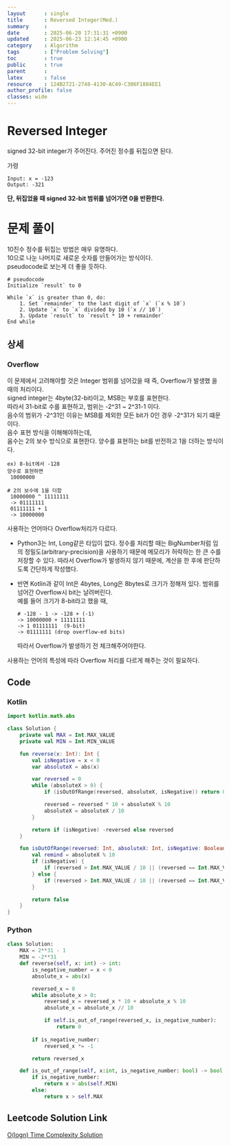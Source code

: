 ```yaml
---
layout      : single
title       : Reversed Integer(Med.)
summary     : 
date        : 2025-06-20 17:31:31 +0900
updated     : 2025-06-23 12:14:45 +0900
category    : Algorithm
tags        : ["Problem Solving"]
toc         : true
public      : true
parent      : 
latex       : false
resource    : 124B2721-2748-4130-AC49-C306F1884EE1
author_profile: false
classes: wide
---
```



# Reversed Integer
signed 32-bit integer가 주어진다. 
주어진 정수를 뒤집으면 된다.


가령
```
Input: x = -123
Output: -321
```

**단, 뒤집었을 때 signed 32-bit 범위를 넘어가면 0을 반환한다.**


# 문제 풀이
10진수 정수를 뒤집는 방법은 매우 유명하다.  
10으로 나눈 나머지로 새로운 숫자를 만들어가는 방식이다.  
pseudocode로 보는게 더 좋을 듯하다.  
```
# pseudocode
Initialize `result` to 0

While `x` is greater than 0, do:
    1. Set `remainder` to the last digit of `x` (`x % 10`)
    2. Update `x` to `x` divided by 10 (`x // 10`)
    3. Update `result` to `result * 10 + remainder`
End while
```

## 상세
### Overflow
이 문제에서 고려해야할 것은 Integer 범위를 넘어갔을 때 즉, Overflow가 발생했 을 때의 처리이다.  
signed integer는 4byte(32-bit)이고, MSB는 부호를 표현한다.  
따라서 31-bit로 수를 표현하고, 범위는 -2^31 ~ 2^31-1 이다.  
음수의 범위가 -2^31인 이유는 MSB를 제외한 모든 bit가 0인 경우 -2^31가 되기 떄문이다.  
음수 표현 방식을 이해해야하는데,  
움수는 2의 보수 방식으로 표현한다.  양수를 표현하는 bit를 반전하고 1을 더하는 방식이다.
```
ex) 8-bit에서 -128
양수로 표현하면
 10000000

# 2의 보수에 1을 더함
 10000000 ^ 11111111
 -> 01111111
 01111111 + 1
 -> 10000000 
```

사용하는 언어마다 Overflow처리가 다르다.  
- Python3는 Int, Long같은 타입이 없다. 
  정수를 처리할 때는 BigNumber처럼 임의 정밀도(arbitrary-precision)을 사용하기 때문에 메모리가 허락하는 한 큰 수를 저장할 수 있다.
  따라서 Overflow가 발생하지 않기 때문에, 계산을 한 후에 판단하도록 간단하게 작성했다.  

- 반면 Kotlin과 같이 Int은 4bytes, Long은 8bytes로 크기가 정해져 있다. 
  범위를 넘어간 Overflow시 bit는 날려버린다.  
  예를 들어 크기가 8-bit라고 했을 때,  
  ```
  # -128 - 1 -> -128 + (-1)
  -> 10000000 + 11111111
  -> 1 01111111  (9-bit)
  -> 01111111 (drop overflow-ed bits)
  ```
  따라서 Overflow가 발생하기 전 체크해주어야한다.  

사용하는 언어의 특성에 따라 Overflow 처리를 다르게 해주는 것이 필요하다.  

## Code

### Kotlin
```kotlin
import kotlin.math.abs

class Solution {
    private val MAX = Int.MAX_VALUE
    private val MIN = Int.MIN_VALUE

    fun reverse(x: Int): Int {
        val isNegative = x < 0
        var absoluteX = abs(x)

        var reversed = 0
        while (absoluteX > 0) {
            if (isOutOfRange(reversed, absoluteX, isNegative)) return 0

            reversed = reversed * 10 + absoluteX % 10
            absoluteX = absoluteX / 10
        }

        return if (isNegative) -reversed else reversed
    }

    fun isOutOfRange(reversed: Int, absoluteX: Int, isNegative: Boolean): Boolean {
        val remind = absoluteX % 10
        if (isNegative) {
            if (reversed > Int.MAX_VALUE / 10 || (reversed == Int.MAX_VALUE / 10 && remind > 8)) return true
        } else {
            if (reversed > Int.MAX_VALUE / 10 || (reversed == Int.MAX_VALUE / 10 && remind > 7)) return true
        }

        return false
    }
}
```

### Python
```python
class Solution:
    MAX = 2**31 - 1
    MIN = -2**31
    def reverse(self, x: int) -> int:
        is_negative_number = x < 0
        absolute_x = abs(x)

        reversed_x = 0
        while absolute_x > 0:
            reversed_x = reversed_x * 10 + absolute_x % 10    
            absolute_x = absolute_x // 10

            if self.is_out_of_range(reversed_x, is_negative_number):
                return 0
           
        if is_negative_number:
            reversed_x *= -1

        return reversed_x

    def is_out_of_range(self, x:int, is_negative_number: bool) -> bool:
        if is_negative_number:
            return x > abs(self.MIN)
        else:
            return x > self.MAX    
```

## Leetcode Solution Link
[O(logn) Time Complexity Solution](https://leetcode.com/problems/reverse-integer/solutions/6866270/ologn-time-complexity-solution-by-leeapp-n7x3)
